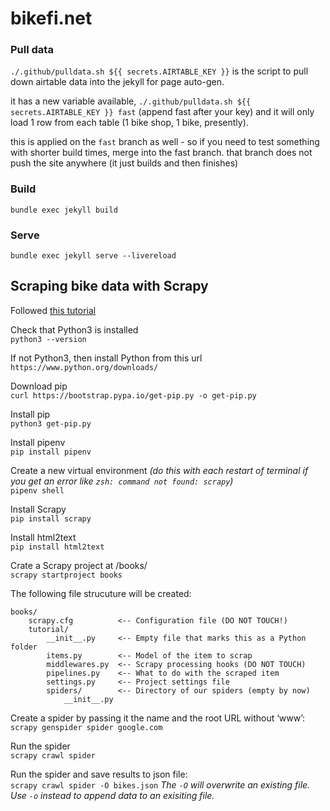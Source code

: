# bikefi.net

### Pull data

`./.github/pulldata.sh ${{ secrets.AIRTABLE_KEY }}`  is the script to pull down airtable data into the jekyll for page auto-gen.

it has a new variable available, `./.github/pulldata.sh ${{ secrets.AIRTABLE_KEY }} fast`  (append fast after your key) and it will only load 1 row from each table (1 bike shop, 1 bike, presently).

this is applied on the `fast` branch as well - so if you need to test something with shorter build times, merge into the fast branch. that branch does not push the site anywhere (it just builds and then finishes)

### Build
`bundle exec jekyll build`

### Serve
`bundle exec jekyll serve --livereload`


## Scraping bike data with Scrapy 

Followed [this tutorial](https://letslearnabout.net/tutorial/scrapy-tutorial/python-scrapy-tutorial-for-beginners-01-creating-your-first-spider/)  


Check that Python3 is installed  
`python3 --version`

If not Python3, then install Python from this url  
`https://www.python.org/downloads/`

Download pip  
`curl https://bootstrap.pypa.io/get-pip.py -o get-pip.py`

Install pip  
`python3 get-pip.py`

Install pipenv  
`pip install pipenv`

Create a new virtual environment _(do this with each restart of terminal if you get an error like `zsh: command not found: scrapy`)_  
`pipenv shell`

Install Scrapy  
`pip install scrapy`

Install html2text  
`pip install html2text`

Crate a Scrapy project at /books/  
`scrapy startproject books`

The following file strucuture will be created:  
```
books/
    scrapy.cfg          <-- Configuration file (DO NOT TOUCH!)
    tutorial/
        __init__.py     <-- Empty file that marks this as a Python folder
        items.py        <-- Model of the item to scrap
        middlewares.py  <-- Scrapy processing hooks (DO NOT TOUCH)
        pipelines.py    <-- What to do with the scraped item
        settings.py     <-- Project settings file
        spiders/        <-- Directory of our spiders (empty by now)
            __init__.py
```

Create a spider by passing it the name and the root URL without ‘www’:  
`scrapy genspider spider google.com`

Run the spider  
`scrapy crawl spider`

Run the spider and save results to json file:   
`scrapy crawl spider -O bikes.json`
_The `-O` will overwrite an existing file. Use `-o` instead to append data to an exisiting file._